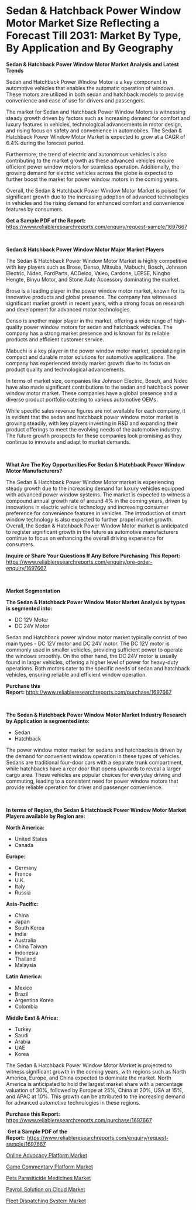 <p><h1>Sedan & Hatchback Power Window Motor Market Size Reflecting a Forecast Till 2031: Market By Type, By Application and By Geography</h1></p><p><strong>Sedan & Hatchback Power Window Motor Market Analysis and Latest Trends</strong></p>
<p><p>Sedan and Hatchback Power Window Motor is a key component in automotive vehicles that enables the automatic operation of windows. These motors are utilized in both sedan and hatchback models to provide convenience and ease of use for drivers and passengers.</p><p>The market for Sedan and Hatchback Power Window Motors is witnessing steady growth driven by factors such as increasing demand for comfort and luxury features in vehicles, technological advancements in motor design, and rising focus on safety and convenience in automobiles. The Sedan & Hatchback Power Window Motor Market is expected to grow at a CAGR of 6.4% during the forecast period.</p><p>Furthermore, the trend of electric and autonomous vehicles is also contributing to the market growth as these advanced vehicles require efficient power window motors for seamless operation. Additionally, the growing demand for electric vehicles across the globe is expected to further boost the market for power window motors in the coming years.</p><p>Overall, the Sedan & Hatchback Power Window Motor Market is poised for significant growth due to the increasing adoption of advanced technologies in vehicles and the rising demand for enhanced comfort and convenience features by consumers.</p></p>
<p><strong>Get a Sample PDF of the Report:&nbsp;</strong> <a href="https://www.reliableresearchreports.com/enquiry/request-sample/1697667">https://www.reliableresearchreports.com/enquiry/request-sample/1697667</a></p>
<p>&nbsp;</p>
<p><strong>Sedan & Hatchback Power Window Motor Major Market Players</strong></p>
<p><p>The Sedan & Hatchback Power Window Motor Market is highly competitive with key players such as Brose, Denso, Mitsuba, Mabuchi, Bosch, Johnson Electric, Nidec, FordParts, ACDelco, Valeo, Cardone, LEPSE, Ningbo Hengte, Binyu Motor, and Stone Auto Accessory dominating the market.</p><p>Brose is a leading player in the power window motor market, known for its innovative products and global presence. The company has witnessed significant market growth in recent years, with a strong focus on research and development for advanced motor technologies.</p><p>Denso is another major player in the market, offering a wide range of high-quality power window motors for sedan and hatchback vehicles. The company has a strong market presence and is known for its reliable products and efficient customer service.</p><p>Mabuchi is a key player in the power window motor market, specializing in compact and durable motor solutions for automotive applications. The company has experienced steady market growth due to its focus on product quality and technological advancements.</p><p>In terms of market size, companies like Johnson Electric, Bosch, and Nidec have also made significant contributions to the sedan and hatchback power window motor market. These companies have a global presence and a diverse product portfolio catering to various automotive OEMs.</p><p>While specific sales revenue figures are not available for each company, it is evident that the sedan and hatchback power window motor market is growing steadily, with key players investing in R&D and expanding their product offerings to meet the evolving needs of the automotive industry. The future growth prospects for these companies look promising as they continue to innovate and adapt to market demands.</p></p>
<p>&nbsp;</p>
<p><strong>What Are The Key Opportunities For Sedan & Hatchback Power Window Motor Manufacturers?</strong></p>
<p><p>The Sedan & Hatchback Power Window Motor market is experiencing steady growth due to the increasing demand for luxury vehicles equipped with advanced power window systems. The market is expected to witness a compound annual growth rate of around 4% in the coming years, driven by innovations in electric vehicle technology and increasing consumer preference for convenience features in vehicles. The introduction of smart window technology is also expected to further propel market growth. Overall, the Sedan & Hatchback Power Window Motor market is anticipated to register significant growth in the future as automotive manufacturers continue to focus on enhancing the overall driving experience for consumers.</p></p>
<p><strong>Inquire or Share Your Questions If Any Before Purchasing This Report:</strong> <a href="https://www.reliableresearchreports.com/enquiry/pre-order-enquiry/1697667">https://www.reliableresearchreports.com/enquiry/pre-order-enquiry/1697667</a></p>
<p>&nbsp;</p>
<p><strong>Market Segmentation</strong></p>
<p><strong>The Sedan & Hatchback Power Window Motor Market Analysis by types is segmented into:</strong></p>
<p><ul><li>DC 12V Motor</li><li>DC 24V Motor</li></ul></p>
<p><p>Sedan and Hatchback power window motor market typically consist of two main types - DC 12V motor and DC 24V motor. The DC 12V motor is commonly used in smaller vehicles, providing sufficient power to operate the windows smoothly. On the other hand, the DC 24V motor is usually found in larger vehicles, offering a higher level of power for heavy-duty operations. Both motors cater to the specific needs of sedan and hatchback vehicles, ensuring reliable and efficient window operation.</p></p>
<p><strong>Purchase this Report:&nbsp;</strong><a href="https://www.reliableresearchreports.com/purchase/1697667">https://www.reliableresearchreports.com/purchase/1697667</a></p>
<p>&nbsp;</p>
<p><strong>The Sedan & Hatchback Power Window Motor Market Industry Research by Application is segmented into:</strong></p>
<p><ul><li>Sedan</li><li>Hatchback</li></ul></p>
<p><p>The power window motor market for sedans and hatchbacks is driven by the demand for convenient window operation in these types of vehicles. Sedans are traditional four-door cars with a separate trunk compartment, while hatchbacks have a rear door that opens upwards to reveal a larger cargo area. These vehicles are popular choices for everyday driving and commuting, leading to a consistent need for power window motors that provide reliable operation for driver and passenger convenience.</p></p>
<p>&nbsp;</p>
<p><strong>In terms of Region, the Sedan & Hatchback Power Window Motor Market Players available by Region are:</strong></p>
<p>
    <p> <strong> North America: </strong>
        <ul>
            <li>United States</li>
            <li>Canada</li>
        </ul>
        </p> 
    <p> <strong> Europe: </strong>
        <ul>
            <li>Germany</li>
            <li>France</li>
            <li>U.K.</li>
            <li>Italy</li>
            <li>Russia</li>
        </ul>
        </p> 
    <p> <strong> Asia-Pacific: </strong>
        <ul>
            <li>China</li>
            <li>Japan</li>
            <li>South Korea</li>
            <li>India</li>
            <li>Australia</li>
            <li>China Taiwan</li>
            <li>Indonesia</li>
            <li>Thailand</li>
            <li>Malaysia</li>
        </ul>
        </p> 
    <p> <strong> Latin America: </strong>
        <ul>
            <li>Mexico</li>
            <li>Brazil</li>
            <li>Argentina Korea</li>
            <li>Colombia</li>
        </ul>
        </p> 
    <p> <strong> Middle East & Africa: </strong>
        <ul>
            <li>Turkey</li>
            <li>Saudi</li>
            <li>Arabia</li>
            <li>UAE</li>
            <li>Korea</li>
        </ul>
    </p>
    </p>
<p><p>The Sedan & Hatchback Power Window Motor Market is projected to witness significant growth in the coming years, with regions such as North America, Europe, and China expected to dominate the market. North America is anticipated to hold the largest market share with a percentage valuation of 30%, followed by Europe at 25%, China at 20%, USA at 15%, and APAC at 10%. This growth can be attributed to the increasing demand for advanced automotive technologies in these regions.</p></p>
<p><strong>Purchase this Report: </strong><a href="https://www.reliableresearchreports.com/purchase/1697667">https://www.reliableresearchreports.com/purchase/1697667</a></p>
<p>&nbsp;<strong>Get a Sample PDF of the Report:&nbsp;&nbsp;</strong><a href="https://www.reliableresearchreports.com/enquiry/request-sample/1697667">https://www.reliableresearchreports.com/enquiry/request-sample/1697667</a></p>
<p><strong></strong></p>
<p><p><a href="https://medium.com/p/6d0e174bd0a2/edit">Online Advocacy Platform Market</a></p><p><a href="https://medium.com/p/466f4cd1c8b9/edit">Game Commentary Platform Market</a></p><p><a href="https://medium.com/p/d881c56e0add/edit">Pets Parasiticide Medicines Market</a></p><p><a href="https://medium.com/p/a91e5d7d7501/edit">Payroll Solution on Cloud Market</a></p><p><a href="https://medium.com/p/489294da0ed6/edit">Fleet Dispatching System Market</a></p></p>